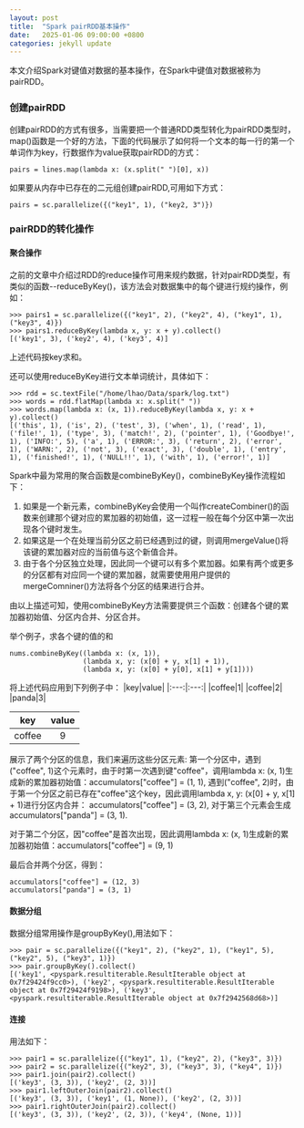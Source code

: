 ```yaml
---
layout: post
title:  "Spark pairRDD基本操作"
date:   2025-01-06 09:00:00 +0800
categories: jekyll update
---
```

本文介绍Spark对键值对数据的基本操作，在Spark中键值对数据被称为pairRDD。
### 创建pairRDD
创建pairRDD的方式有很多，当需要把一个普通RDD类型转化为pairRDD类型时，map()函数是一个好的方法，下面的代码展示了如何将一个文本的每一行的第一个单词作为key，行数据作为value获取pairRDD的方式：
```
pairs = lines.map(lambda x: (x.split(" ")[0], x))
```
如果要从内存中已存在的二元组创建pairRDD,可用如下方式：
```
pairs = sc.parallelize({("key1", 1), ("key2, 3")})
```
### pairRDD的转化操作
#### 聚合操作
之前的文章中介绍过RDD的reduce操作可用来规约数据，针对pairRDD类型，有类似的函数--reduceByKey()，该方法会对数据集中的每个键进行规约操作，例如：
```
>>> pairs1 = sc.parallelize({("key1", 2), ("key2", 4), ("key1", 1), ("key3", 4)})
>>> pairs1.reduceByKey(lambda x, y: x + y).collect()
[('key1', 3), ('key2', 4), ('key3', 4)]
```
上述代码按key求和。

还可以使用reduceByKey进行文本单词统计，具体如下：
```
>>> rdd = sc.textFile("/home/lhao/Data/spark/log.txt")
>>> words = rdd.flatMap(lambda x: x.split(" "))
>>> words.map(lambda x: (x, 1)).reduceByKey(lambda x, y: x + y).collect()
[('this', 1), ('is', 2), ('test', 3), ('when', 1), ('read', 1), ('file!', 1), ('type', 3), ('match!', 2), ('pointer', 1), ('Goodbye!', 1), ('INFO:', 5), ('a', 1), ('ERROR:', 3), ('return', 2), ('error', 1), ('WARN:', 2), ('not', 3), ('exact', 3), ('double', 1), ('entry', 1), ('finished!', 1), ('NULL!!', 1), ('with', 1), ('error!', 1)]
```

Spark中最为常用的聚合函数是combineByKey()，combineByKey操作流程如下：

1. 如果是一个新元素，combineByKey会使用一个叫作createCombiner()的函数来创建那个键对应的累加器的初始值，这一过程一般在每个分区中第一次出现各个键时发生。
2. 如果这是一个在处理当前分区之前已经遇到过的键，则调用mergeValue()将该键的累加器对应的当前值与这个新值合并。
3. 由于各个分区独立处理，因此同一个键可以有多个累加器。如果有两个或更多的分区都有对应同一个键的累加器，就需要使用用户提供的mergeComniner()方法将各个分区的结果进行合并。

由以上描述可知，使用combineByKey方法需要提供三个函数：创建各个键的累加器初始值、分区内合并、分区合并。

举个例子，求各个键的值的和
```
nums.combineByKey((lambda x: (x, 1)),
                  (lambda x, y: (x[0] + y, x[1] + 1)),
                  (lambda x, y: (x[0] + y[0], x[1] + y[1])))
```
将上述代码应用到下列例子中：
|key|value|
|:---:|:---:|
|coffee|1|
|coffee|2|
|panda|3|

|key|value|
|:---:|:---:|
|coffee|9|

展示了两个分区的信息，我们来遍历这些分区元素:
第一个分区中，遇到("coffee", 1)这个元素时，由于时第一次遇到键"coffee"，调用lambda x: (x, 1)生成新的累加器初始值：accumulators["coffee"] = (1, 1), 遇到("coffee", 2)时，由于第一个分区之前已存在"coffee"这个key，因此调用lambda x, y: (x[0] + y, x[1] + 1)进行分区内合并：
accumulators["coffee"] = (3, 2), 对于第三个元素会生成accumulators["panda"] = (3, 1).

对于第二个分区，因"coffee"是首次出现，因此调用lambda x: (x, 1)生成新的累加器初始值：accumulators["coffee"] = (9, 1)

最后合并两个分区，得到：
```
accumulators["coffee"] = (12, 3)
accumulators["panda"] = (3, 1)
```
#### 数据分组
数据分组常用操作是groupByKey(),用法如下：
```
>>> pair = sc.parallelize({("key1", 2), ("key2", 1), ("key1", 5), ("key2", 5), ("key3", 1)})
>>> pair.groupByKey().collect()
[('key1', <pyspark.resultiterable.ResultIterable object at 0x7f29424f9cc0>), ('key2', <pyspark.resultiterable.ResultIterable object at 0x7f29424f9198>), ('key3', <pyspark.resultiterable.ResultIterable object at 0x7f2942568d68>)]
```
#### 连接
用法如下：
```
>>> pair1 = sc.parallelize({("key1", 1), ("key2", 2), ("key3", 3)})
>>> pair2 = sc.parallelize({("key2", 3), ("key3", 3), ("key4", 1)})
>>> pair1.join(pair2).collect()
[('key3', (3, 3)), ('key2', (2, 3))]
>>> pair1.leftOuterJoin(pair2).collect()
[('key3', (3, 3)), ('key1', (1, None)), ('key2', (2, 3))]
>>> pair1.rightOuterJoin(pair2).collect()
[('key3', (3, 3)), ('key2', (2, 3)), ('key4', (None, 1))]
```